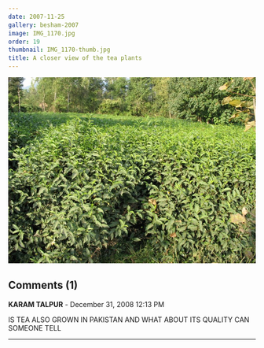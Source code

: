 ```yaml
---
date: 2007-11-25
gallery: besham-2007
image: IMG_1170.jpg
order: 19
thumbnail: IMG_1170-thumb.jpg
title: A closer view of the tea plants
---
```


![A closer view of the tea plants](./IMG_1170.jpg)

<div id="comments">

## Comments (1)

**KARAM TALPUR** - December 31, 2008 12:13 PM

IS TEA ALSO GROWN IN PAKISTAN AND WHAT ABOUT ITS QUALITY CAN SOMEONE TELL

---

</div>